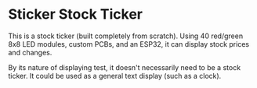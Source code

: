 # Sticker Stock Ticker

This is a stock ticker (built completely from scratch). Using 40 red/green 8x8 LED modules, custom PCBs, and an ESP32, it can display stock prices and changes.

By its nature of displaying test, it doesn't necessarily need to be a stock ticker. It could be used as a general text display (such as a clock).